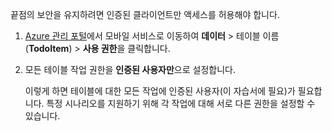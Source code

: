 
끝점의 보안을 유지하려면 인증된 클라이언트만 액세스를 허용해야 합니다.

1. [Azure 관리 포털](https://manage.windowsazure.com/)에서 모바일 서비스로 이동하여 **데이터** > 테이블 이름(**TodoItem**) > **사용 권한**을 클릭합니다. 

2. 모든 테이블 작업 권한을 **인증된 사용자만**으로 설정합니다.

	 이렇게 하면 테이블에 대한 모든 작업에 인증된 사용자(이 자습서에 필요)가 필요합니다. 특정 시나리오를 지원하기 위해 각 작업에 대해 서로 다른 권한을 설정할 수 있습니다.

<!---HONumber=July15_HO1-->
